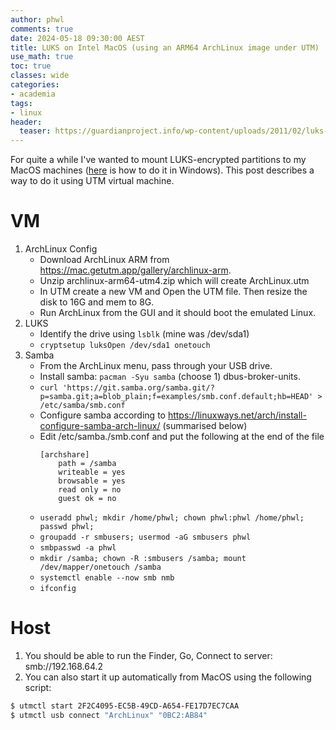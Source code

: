 ```yaml
---
author: phwl
comments: true
date: 2024-05-18 09:30:00 AEST
title: LUKS on Intel MacOS (using an ARM64 ArchLinux image under UTM)
use_math: true
toc: true
classes: wide
categories:
- academia
tags:
- linux
header:
  teaser: https://guardianproject.info/wp-content/uploads/2011/02/luks-logo-cropped.png
---
```


For quite a while I've wanted to mount LUKS-encrypted partitions to my
MacOS machines ([here](https://phwl.org/2022/wsl2-tips/) is how to do it in Windows). This post describes a way to do it using UTM virtual machine.

# VM
1. ArchLinux Config
    * Download ArchLinux ARM from <https://mac.getutm.app/gallery/archlinux-arm>.
    * Unzip archlinux-arm64-utm4.zip which will create ArchLinux.utm
    * In UTM create a new VM and Open the UTM file. Then resize the disk to 16G and mem to 8G.
    * Run ArchLinux from the GUI and it should boot the emulated Linux.
1. LUKS
    * Identify the drive using ```lsblk``` (mine was /dev/sda1)
    * ```cryptsetup luksOpen /dev/sda1 onetouch```
1. Samba
    * From the ArchLinux menu, pass through your USB drive.
    * Install samba: ```pacman -Syu samba``` (choose 1) dbus-broker-units.
    * ```curl 'https://git.samba.org/samba.git/?p=samba.git;a=blob_plain;f=examples/smb.conf.default;hb=HEAD' > /etc/samba/smb.conf```
    * Configure samba according to https://linuxways.net/arch/install-configure-samba-arch-linux/ (summarised below)
    * Edit /etc/samba./smb.conf  and put the following at the end of the file
        ```
        [archshare]
            path = /samba
            writeable = yes
            browsable = yes
            read only = no
            guest ok = no
        ```
    * ```useradd phwl; mkdir /home/phwl; chown phwl:phwl /home/phwl; passwd phwl;```
    * ```groupadd -r smbusers; usermod -aG smbusers phwl```
    * ```smbpasswd -a phwl```
    * ```mkdir /samba; chown -R :smbusers /samba; mount /dev/mapper/onetouch /samba```
    * ```systemctl enable --now smb nmb```
    * ```ifconfig```

# Host
1. You should be able to run the Finder, Go, Connect to server: smb://192.168.64.2
1. You can also start it up automatically from MacOS using the following script:
```bash
$ utmctl start 2F2C4095-EC5B-49CD-A654-FE17D7EC7CAA
$ utmctl usb connect "ArchLinux" "0BC2:AB84"
```
